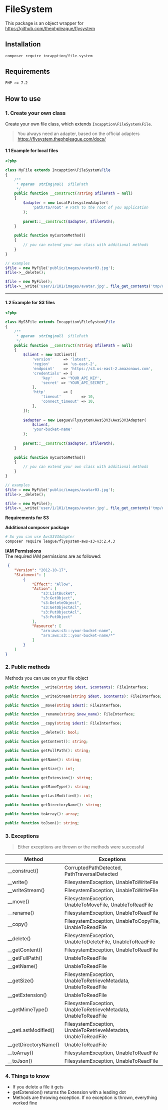 # FileSystem

This package is an object wrapper for https://github.com/thephpleague/flysystem

## Installation
```bash 
composer require incapption/file-system
```

## Requirements
```bash 
PHP >= 7.2
```

## How to use
### 1. Create your own class
Create your own file class, which extends ```Incapption\FileSystem\File```.
>You always need an adapter, based on the official adapters https://flysystem.thephpleague.com/docs/
> 
#### 1.1 Example for local files
```php
<?php

class MyFile extends Incapption\FileSystem\File
{
    /**
     * @param  string|null  $filePath
     */
    public function __construct(?string $filePath = null)
    {
        $adapter = new LocalFilesystemAdapter(
            'path/to/root' # Path to the root of you application
        );
        
        parent::__construct($adapter, $filePath);
    }
    
    public function myCustomMethod()
    {
        // you can extend your own class with additional methods
    }
}

// examples
$file = new MyFile('public/images/avatar03.jpg');
$file->__delete();

$file = new MyFile();
$file->__write('user/1/101/images/avatar.jpg', file_get_contents('tmp/uploaded_avatar.jpg'));
```

---

#### 1.2 Example for S3 files
```php
<?php

class MyS3File extends Incapption\FileSystem\File
{
    /**
     * @param  string|null  $filePath
     */
    public function __construct(?string $filePath = null)
    {
        $client = new S3Client([
            'version'     => 'latest',
            'region'      => 'us-east-2',
            'endpoint'    => 'https://s3.us-east-2.amazonaws.com',
            'credentials' => [
                'key'    => 'YOUR_API_KEY',
                'secret' => 'YOUR_API_SECRET',
            ],
            'http'        => [
                'timeout'         => 10,
                'connect_timeout' => 10,
            ],
        ]);
    
        $adapter = new League\Flysystem\AwsS3V3\AwsS3V3Adapter(
            $client,
            'your-bucket-name'
        );
        
        parent::__construct($adapter, $filePath);
    }
    
    public function myCustomMethod()
    {
        // you can extend your own class with additional methods
    }
}

// examples
$file = new MyFile('public/images/avatar03.jpg');
$file->__delete();

$file = new MyFile();
$file->__write('user/1/101/images/avatar.jpg', file_get_contents('tmp/uploaded_avatar.jpg'));
```
**Requirements for S3**

**Additional composer package**
```bash
# So you can use AwsS3V3Adapter
composer require league/flysystem-aws-s3-v3:2.4.3
```

**IAM Permissions**\
The required IAM permissions are as followed:
```json
 {
    "Version": "2012-10-17",
    "Statement": [
        {
            "Effect": "Allow",
            "Action": [
                "s3:ListBucket",
                "s3:GetObject",
                "s3:DeleteObject",
                "s3:GetObjectAcl",
                "s3:PutObjectAcl",
                "s3:PutObject"
            ],
            "Resource": [
                "arn:aws:s3:::your-bucket-name",
                "arn:aws:s3:::your-bucket-name/*"
            ]
        }
    ]
}
```

### 2. Public methods
Methods you can use on your file object
```php
public function __write(string $dest, $contents): FileInterface;

public function __writeStream(string $dest, $contents): FileInterface;

public function __move(string $dest): FileInterface;

public function __rename(string $new_name): FileInterface;

public function __copy(string $dest): FileInterface;

public function __delete(): bool;

public function getContent(): string;

public function getFullPath(): string;

public function getName(): string;

public function getSize(): int;

public function getExtension(): string;

public function getMimeType(): string;

public function getLastModified(): int;

public function getDirectoryName(): string;

public function toArray(): array;

public function toJson(): string;
```

### 3. Exceptions
>Either exceptions are thrown or the methods were successful

| Method               | Exceptions                                                      |
|----------------------|-----------------------------------------------------------------|
| __construct()        | CorruptedPathDetected, PathTraversalDetected                    |
| __write()            | FilesystemException, UnableToWriteFile                          |
| __writeStream()      | FilesystemException, UnableToWriteFile                          |
| __move()             | FilesystemException, UnableToMoveFile, UnableToReadFile         |
| __rename()           | FilesystemException, UnableToReadFile                           |
| __copy()             | FilesystemException, UnableToCopyFile, UnableToReadFile         |
| __delete()           | FilesystemException, UnableToDeleteFile, UnableToReadFile       |
| __getContent()       | FilesystemException, UnableToReadFile                           |
| __getFullPath()      | UnableToReadFile                                                |
| __getName()          | UnableToReadFile                                                |
| __getSize()          | FilesystemException, UnableToRetrieveMetadata, UnableToReadFile |
| __getExtension()     | UnableToReadFile                                                |
| __getMimeType()      | FilesystemException, UnableToRetrieveMetadata, UnableToReadFile |
| __getLastModified()  | FilesystemException, UnableToRetrieveMetadata, UnableToReadFile |
| __getDirectoryName() | UnableToReadFile                                                |
| __toArray()          | FilesystemException, UnableToReadFile                           |
| __toJson()           | FilesystemException, UnableToReadFile                           |

### 4. Things to know
- If you delete a file it gets 
- getExtension() returns the Extension with a leading dot
- Methods are throwing exception. If no exception is thrown, everything worked fine
